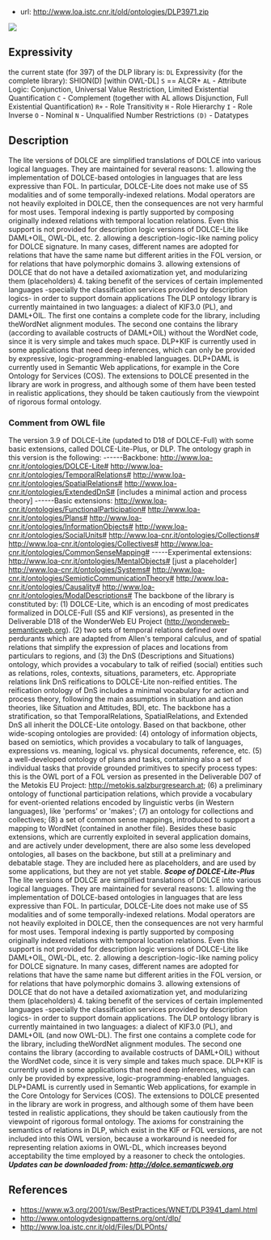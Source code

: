 
- url: http://www.loa.istc.cnr.it/old/ontologies/DLP3971.zip

![](/assets/images/2024-06-05-23-48-20.png)

## Expressivity

the current state (for 397) of the DLP library is:
`DL` Expressivity (for the complete library): SHION(D) [within OWL-DL]
`S` == ALCR+
`AL` - Attribute Logic: Conjunction, Universal Value Restriction, Limited Existential Quantification
`C` - Complement (together with AL allows Disjunction, Full Existential Quantification)
`R+` - Role Transitivity
`H` - Role Hierarchy
`I` - Role Inverse
`O` - Nominal
`N` - Unqualified Number Restrictions
`(D)` - Datatypes



## Description

The lite versions of DOLCE are simplified translations of DOLCE into various logical languages. They are maintained for several reasons: 1. allowing the implementation of DOLCE-based ontologies in languages that are less expressive than FOL. In particular, DOLCE-Lite does not make use of S5 modalities and of some temporally-indexed relations. Modal operators are not heavily exploited in DOLCE, then the consequences are not very harmful for most uses. Temporal indexing is partly supported by composing originally indexed relations with temporal location relations. Even this support is not provided for description logic versions of DOLCE-Lite like DAML+OIL, OWL-DL, etc. 2. allowing a description-logic-like naming policy for DOLCE signature. In many cases, different names are adopted for relations that have the same name but different arities in the FOL version, or for relations that have polymorphic domains 3. allowing extensions of DOLCE that do not have a detailed axiomatization yet, and modularizing them (placeholders) 4. taking benefit of the services of certain implemented languages -specially the classification services provided by description logics- in order to support domain applications The DLP ontology library is currently maintained in two languages: a dialect of KIF3.0 (PL), and DAML+OIL. The first one contains a complete code for the library, including theWordNet alignment modules. The second one contains the library (according to available costructs of DAML+OIL) without the WordNet code, since it is very simple and takes much space. DLP+KIF is currently used in some applications that need deep inferences, which can only be provided by expressive, logic-programming-enabled languages. DLP+DAML is currently used in Semantic Web applications, for example in the Core Ontology for Services (COS). The extensions to DOLCE presented in the library are work in progress, and although some of them have been tested in realistic applications, they should be taken cautiously from the viewpoint of rigorous formal ontology.

### Comment from OWL file

The version 3.9 of DOLCE-Lite (updated to D18 of            DOLCE-Full) with  some basic extensions, called            DOLCE-Lite-Plus, or DLP.  The ontology graph in this version            is the following:            ------Backbone:            http://www.loa-cnr.it/ontologies/DOLCE-Lite#            http://www.loa-cnr.it/ontologies/TemporalRelations#            http://www.loa-cnr.it/ontologies/SpatialRelations#            http://www.loa-cnr.it/ontologies/ExtendedDnS# [includes a minimal            action and process theory]            ------Basic            extensions:            http://www.loa-cnr.it/ontologies/FunctionalParticipation#            http://www.loa-cnr.it/ontologies/Plans#            http://www.loa-cnr.it/ontologies/InformationObjects#            http://www.loa-cnr.it/ontologies/SocialUnits#            http://www.loa-cnr.it/ontologies/Collections#            http://www.loa-cnr.it/ontologies/Collectives#            http://www.loa-cnr.it/ontologies/CommonSenseMapping#            -----Experimental extensions:            http://www.loa-cnr.it/ontologies/MentalObjects# [just a placeholder]            http://www.loa-cnr.it/ontologies/Systems#            http://www.loa-cnr.it/ontologies/SemioticCommunicationTheory#            http://www.loa-cnr.it/ontologies/Causality#            http://www.loa-cnr.it/ontologies/ModalDescriptions#            The backbone of the library is constituted by:           (1)            DOLCE-Lite,             which is an encoding of most            predicates formalized in DOLCE-Full             (S5 and KIF            versions), as presented in the Deliverable D18            of the WonderWeb EU Project            (http://wonderweb-semanticweb.org).           (2) two sets            of temporal relations defined over perdurants            which are adapted from Allen's temporal calculus, and            of spatial relations that simplify the expression of places            and locations from particulars to regions, and           (3) the DnS            (Descriptions and Situations) ontology, which provides a            vocabulary to talk of reified (social) entities such as            relations,             roles, contexts,  situations,            parameters, etc. Appropriate             relations link DnS            reifications to DOLCE-Lite non-reified             entities.            The reification ontology of DnS includes a minimal            vocabulary for action and process theory, following the main            assumptions in situation and action theories, like Situation            and Attitudes, BDI, etc.            The backbone has a stratification, so that TemporalRelations, SpatialRelations, and Extended DnS all inherit the DOLCE-Lite ontology.                 Based on that            backbone, other wide-scoping             ontologies are            provided: (4) ontology of information             objects,            based on semiotics, which provides a vocabulary to            talk of languages, expressions vs. meaning, logical vs.            physical documents, reference, etc. (5) a well-developed ontology of            plans and tasks, containing also a set of individual tasks            that provide grounded primitives to specify process types:            this is             the OWL port of a FOL version as            presented in the Deliverable             D07 of the Metokis            EU Project: http://metokis.salzburgresearch.at;            (6) a preliminary ontology of functional participation            relations, which provide a vocabulary for event-oriented            relations encoded by linguistic verbs (in Western            languages), like  'performs' or 'makes';            (7) an ontology for collections and collectives; (8) a set of            common sense mappings, introduced to support a mapping to            WordNet  (contained in another file).  Besides these basic            extensions, which are currently exploited in several            application  domains, and are actively under development,            there are also some less developed ontologies, all bases on            the backbone, but still at a preliminary and debatable            stage. They are included here as placeholders, and are used            by some applications, but they are not yet stable.            *******Scope of DOLCE-Lite-Plus*******  The lite            versions of DOLCE are simplified translations of DOLCE            into various logical languages. They are maintained for            several reasons:    1. allowing the implementation of            DOLCE-based ontologies in languages that are less expressive            than FOL. In particular, DOLCE-Lite does not make use of S5            modalities and of some temporally-indexed relations.   Modal            operators are not heavily exploited in DOLCE, then the            consequences are not very harmful for most uses.   Temporal            indexing is partly supported by composing            originally indexed relations with temporal location            relations. Even this support is not provided for description            logic versions of DOLCE-Lite like DAML+OIL, OWL-DL, etc.            2. allowing a description-logic-like naming policy for DOLCE            signature. In many cases, different names are adopted for            relations that have the same name but different arities in            the FOL version, or for relations that have polymorphic            domains  3. allowing extensions of DOLCE that do not have a            detailed axiomatization yet, and modularizing them            (placeholders) 4. taking benefit of the services of certain            implemented languages -specially the            classification services provided by  description            logics- in order to support domain applications.            The DLP ontology library is currently maintained in two            languages: a dialect of KIF3.0 (PL), and DAML+OIL (and now            OWL-DL).            The first one contains a complete code            for the library,             including theWordNet alignment            modules. The second one             contains the library            (according to available costructs of             DAML+OIL)            without the WordNet code, since it is very simple            and takes much space.  DLP+KIF is currently used in            some applications that need deep inferences, which can only            be provided by expressive, logic-programming-enabled            languages. DLP+DAML is currently used in Semantic Web            applications, for example in the Core Ontology for Services            (COS).  The extensions to DOLCE presented in the library are            work in progress, and although some of them have been tested            in realistic applications, they should be taken cautiously            from the viewpoint of rigorous formal ontology.            The axioms for constraining the semantics of relations in DLP, which exist in the KIF or FOL versions, are not included into this OWL version, because a workaround is needed for representing relation axioms in OWL-DL, which increases beyond acceptability the time employed by a reasoner to check the ontologies.            *********Updates can be downloaded from: http://dolce.semanticweb.org*********


## References

- https://www.w3.org/2001/sw/BestPractices/WNET/DLP3941_daml.html
- http://www.ontologydesignpatterns.org/ont/dlp/
- http://www.loa.istc.cnr.it/old/Files/DLPOnts/
